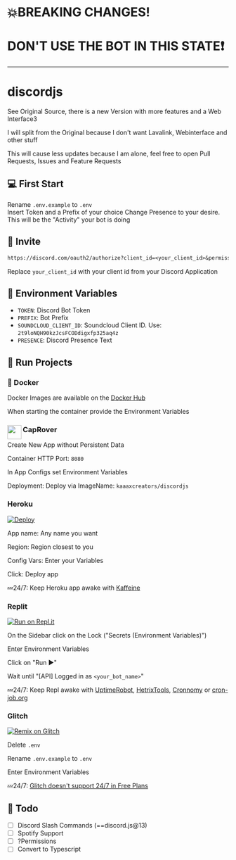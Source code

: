 # 💥BREAKING CHANGES!
# DON'T USE THE BOT IN THIS STATE❗

---

# discordjs

See Original Source, there is a new Version with more features and a Web Interface3

I will split from the Original because I don't want Lavalink, Webinterface and other stuff

This will cause less updates because I am alone, feel free to open Pull Requests, Issues and Feature Requests

## 💻 First Start

Rename `.env.example` to `.env`  
Insert Token and a Prefix of your choice
Change Presence to your desire. This will be the "Activity" your bot is doing

## 🔗 Invite

```txt
https://discord.com/oauth2/authorize?client_id=<your_client_id>&permissions=2205280320&scope=applications.commands%20bot
```

Replace `your_client_id` with your client id from your Discord Application

## 🌱 Environment Variables

- `TOKEN`: Discord Bot Token
- `PREFIX`: Bot Prefix
- `SOUNDCLOUD_CLIENT_ID`: Soundcloud Client ID. Use: `2t9loNQH90kzJcsFCODdigxfp325aq4z`
- `PRESENCE`: Discord Presence Text

## 💨 Run Projects

### 🐳 Docker

Docker Images are available on the [Docker Hub](https://hub.docker.com/r/kaaaxcreators/discordjs)

When starting the container provide the Environment Variables

### <img src="https://caprover.com/img/logo-padded.png" width="32" height="32" align="left"> CapRover

Create New App without Persistent Data

Container HTTP Port: `8080`

In App Configs set Environment Variables

Deployment: Deploy via ImageName: `kaaaxcreators/discordjs`

### Heroku

[![Deploy](https://www.herokucdn.com/deploy/button.svg)](https://heroku.com/deploy?template=https://github.com/kaaaxcreators/discordjs)

App name: Any name you want

Region: Region closest to you

Config Vars: Enter your Variables

Click: Deploy app

💤24/7: Keep Heroku app awake with [Kaffeine](https://kaffeine.herokuapp.com/)

### Replit

[![Run on Repl.it](https://repl.it/badge/github/kaaaxcreators/discordjs)](https://repl.it/github/kaaaxcreators/discordjs)

On the Sidebar click on the Lock ("Secrets (Environment Variables)")

Enter Environment Variables

Click on "Run ▶️"

Wait until "[API] Logged in as `<your_bot_name>`"

💤24/7: Keep Repl awake with [UptimeRobot](https://uptimerobot.com/), [HetrixTools](https://hetrixtools.com/), [Cronnomy](https://cronnomy.com/) or [cron-job.org](https://cron-job.org/)

### Glitch

[![Remix on Glitch](https://cdn.glitch.com/2703baf2-b643-4da7-ab91-7ee2a2d00b5b%2Fremix-button.svg)](https://glitch.com/edit/#!/import/github/kaaaxcreators/discordjs)

Delete `.env`

Rename `.env.example` to `.env`

Enter Environment Variables

💤24/7: [Glitch doesn't support 24/7 in Free Plans](https://support.glitch.com/t/ping-service-block-june-13-7-56-a-m-to-present/26443)

## 📝 Todo

- [ ] Discord Slash Commands (==discord.js@13)
- [ ] Spotify Support
- [ ] ?Permissions
- [ ] Convert to Typescript
